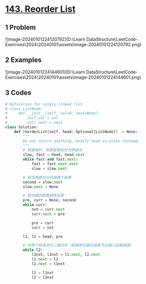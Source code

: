 # [143. Reorder List](https://leetcode.cn/problems/reorder-list/)

## 1 Problem

![image-20240101224120792](D:\Learn DataStructure\LeetCode-Exercises\2024\20240101\assets\image-20240101224120792.png)

## 2 Examples

![image-20240101224144601](D:\Learn DataStructure\LeetCode-Exercises\2024\20240101\assets\image-20240101224144601.png)

## 3 Codes

```python
# Definition for singly-linked list.
# class ListNode:
#     def __init__(self, val=0, next=None):
#         self.val = val
#         self.next = next
class Solution:
    def reorderList(self, head: Optional[ListNode]) -> None:
        """
        Do not return anything, modify head in-place instead.
        """
		# 快慢指针，将原链表划分为两部分
        slow, fast = head, head.next
        while fast and fast.next:
            fast = fast.next.next
            slow = slow.next

        # 前后两部分分开成两个链表
        second = slow.next
        slow.next = None

        # 将后面的链表顺序反转
        pre, curr = None, second
        while curr:
            nxt = curr.next
            curr.next = pre

            pre = curr
            curr = nxt

        l1, l2 = head, pre

        # 将两个链表进行二路归并（按顺序后面的链表节点插入前面链表）
        while l2:
            l1nxt, l2nxt = l1.next, l2.next 
            l1.next = l2
            l2.next = l1nxt

            l1 = l1nxt
            l2 = l2nxt
```


